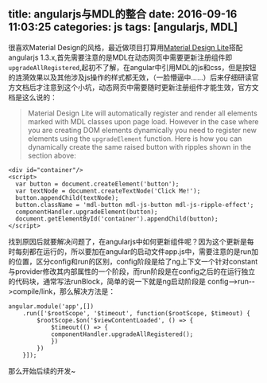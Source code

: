 title: angularjs与MDL的整合
date: 2016-09-16 11:03:25
categories: js
tags: [angularjs, MDL]
---
很喜欢Material Design的风格，最近做项目打算用[Material Design Lite](https://getmdl.io)<!-- more -->搭配angularjs 1.3.x,首先需要注意的是MDL在动态网页中需要更新注册组件即`upgradeAllRegistered`,起初不了解，在angular中引用MDL的js和css，但是按钮的涟漪效果以及其他涉及js操作的样式都无效，（一脸懵逼中……）后来仔细研读官方文档后才注意到这个小坑，动态网页中需要随时更新注册组件才能生效，官方文档是这么说的：
>Material Design Lite will automatically register and render all elements marked with MDL classes upon page load. However in the case where you are creating DOM elements dynamically you need to register new elements using the `upgradeElement` function. Here is how you can dynamically create the same raised button with ripples shown in the section above:

```
<div id="container"/>
<script>
  var button = document.createElement('button');
  var textNode = document.createTextNode('Click Me!');
  button.appendChild(textNode);
  button.className = 'mdl-button mdl-js-button mdl-js-ripple-effect';
  componentHandler.upgradeElement(button);
  document.getElementById('container').appendChild(button);
</script>
```
找到原因后就要解决问题了，在angularjs中如何更新组件呢？因为这个更新是每时每刻都在运行的，所以要加在angular的启动文件app.js中，需要注意的是run加的位置，区分config和run的区别，config阶段是给了ng上下文一个针对constant与provider修改其内部属性的一个阶段，而run阶段是在config之后的在运行独立的代码块，通常写法runBlock，简单的说一下就是ng启动阶段是 config-->run-->compile/link，那么解决方法是：
```
angular.module('app',[])
	.run(['$rootScope', '$timeout', function($rootScope, $timeout) {
		$rootScope.$on('$viewContentLoaded', () => {
			$timeout(() => {
			componentHandler.upgradeAllRegistered();
			})
		})
	}]);
```
那么开始后续的开发~